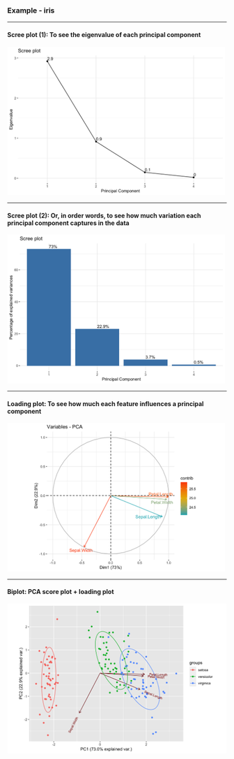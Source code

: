 
### Example - iris

<hr>

#### Scree plot (1): To see the eigenvalue of each principal component
<img src="./images/PCA_iris_scree_plot_eigenvalue.png" width="500px">

<hr>

#### Scree plot (2): Or, in order words, to see how much variation each principal component captures in the data
<img src="./images/PCA_iris_scree_plot_percentage.png" width="500px">

<hr>

#### Loading plot: To see how much each feature influences a principal component
<img src="./images/PCA_iris_loading_plot.png" width="500px">

<hr>

#### Biplot: PCA score plot + loading plot
<img src="./images/PCA_iris_biplot.png" width="600px">
